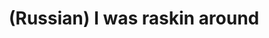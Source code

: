 ---
layout: default
category: mega
lang: en
title: (Russian) I was raskin around
slug: just-raskin-around
tags: baka-baka fun gui information numbers 
postid: 431
translated: no
---